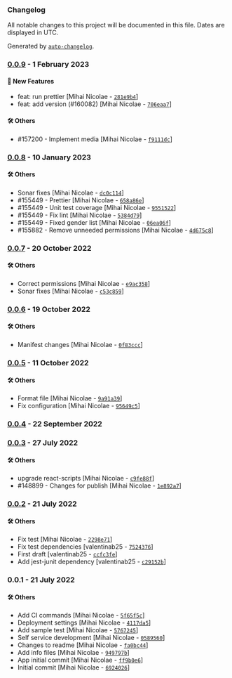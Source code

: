 ### Changelog

All notable changes to this project will be documented in this file. Dates are displayed in UTC.

Generated by [`auto-changelog`](https://github.com/CookPete/auto-changelog).

### [0.0.9](https://github.com/eea/eionet2-self-service/compare/0.0.8...0.0.9) - 1 February 2023

#### :rocket: New Features

- feat: run prettier [Mihai Nicolae - [`281e9b4`](https://github.com/eea/eionet2-self-service/commit/281e9b4a6adb4b4a10451768b82119803fce909a)]
- feat: add version (#160082) [Mihai Nicolae - [`706eaa7`](https://github.com/eea/eionet2-self-service/commit/706eaa7a68accc309b2b75ee3f3f0e64c0113cbd)]

#### :hammer_and_wrench: Others

- #157200 - Implement media [Mihai Nicolae - [`f9111dc`](https://github.com/eea/eionet2-self-service/commit/f9111dca852bbd2dde7f0c6e38c3b07b35ed9440)]
### [0.0.8](https://github.com/eea/eionet2-self-service/compare/0.0.7...0.0.8) - 10 January 2023

#### :hammer_and_wrench: Others

- Sonar fixes [Mihai Nicolae - [`dc0c114`](https://github.com/eea/eionet2-self-service/commit/dc0c1147acf584a53288a6502368758739eafee0)]
- #155449 - Prettier [Mihai Nicolae - [`658a86e`](https://github.com/eea/eionet2-self-service/commit/658a86e31197870ead97d05b0d2830428db31ab5)]
- #155449 - Unit test coverage [Mihai Nicolae - [`9551522`](https://github.com/eea/eionet2-self-service/commit/9551522aa0fed6d1a39467f5db325f8ababc9325)]
- #155449 - Fix lint [Mihai Nicolae - [`5384d79`](https://github.com/eea/eionet2-self-service/commit/5384d797aac7ba1acebf690ae43c986ea301313a)]
- #155449 - Fixed gender list [Mihai Nicolae - [`06ea06f`](https://github.com/eea/eionet2-self-service/commit/06ea06fd9161ce06600638330bd0a51cdf7611b6)]
- #155882 - Remove unneeded permissions [Mihai Nicolae - [`4d675c8`](https://github.com/eea/eionet2-self-service/commit/4d675c8e96caec477e1a59d0e4c7d6e50314c14b)]
### [0.0.7](https://github.com/eea/eionet2-self-service/compare/0.0.6...0.0.7) - 20 October 2022

#### :hammer_and_wrench: Others

- Correct permissions [Mihai Nicolae - [`e9ac358`](https://github.com/eea/eionet2-self-service/commit/e9ac358e91a2f4a9e29f67fdb947e6318d4a3e85)]
- Sonar fixes [Mihai Nicolae - [`c53c859`](https://github.com/eea/eionet2-self-service/commit/c53c859911e966c271a6d5626cc7c99624516a29)]
### [0.0.6](https://github.com/eea/eionet2-self-service/compare/0.0.5...0.0.6) - 19 October 2022

#### :hammer_and_wrench: Others

- Manifest changes [Mihai Nicolae - [`0f83ccc`](https://github.com/eea/eionet2-self-service/commit/0f83ccc8050d8807ea2c4c0ed7411243731de48f)]
### [0.0.5](https://github.com/eea/eionet2-self-service/compare/0.0.4...0.0.5) - 11 October 2022

#### :hammer_and_wrench: Others

- Format file [Mihai Nicolae - [`9a91a39`](https://github.com/eea/eionet2-self-service/commit/9a91a39642d5ab8a165f813d2295a33b61dacd88)]
- Fix configuration [Mihai Nicolae - [`95649c5`](https://github.com/eea/eionet2-self-service/commit/95649c58c6797fa7de9b8f79c282d0d90705085b)]
### [0.0.4](https://github.com/eea/eionet2-self-service/compare/0.0.3...0.0.4) - 22 September 2022

### [0.0.3](https://github.com/eea/eionet2-self-service/compare/0.0.2...0.0.3) - 27 July 2022

#### :hammer_and_wrench: Others

- upgrade react-scripts [Mihai Nicolae - [`c9fe88f`](https://github.com/eea/eionet2-self-service/commit/c9fe88f60288746a0a1ccefe036998f9dfa56d49)]
- #148899 - Changes for publish [Mihai Nicolae - [`1e892a7`](https://github.com/eea/eionet2-self-service/commit/1e892a72cad682835b2687d8d9769e907f28d0a8)]
### [0.0.2](https://github.com/eea/eionet2-self-service/compare/0.0.1...0.0.2) - 21 July 2022

#### :hammer_and_wrench: Others

- Fix test [Mihai Nicolae - [`2298e71`](https://github.com/eea/eionet2-self-service/commit/2298e71fa17bd3759f6fea34182378a74dee1e07)]
- Fix test dependencies [valentinab25 - [`7524376`](https://github.com/eea/eionet2-self-service/commit/7524376ca9731079130678246dc4bb0c59e5c222)]
- First draft [valentinab25 - [`ccfc3fe`](https://github.com/eea/eionet2-self-service/commit/ccfc3fe037f4887d8cef4c36257bd1a06bb6bf45)]
- Add jest-junit dependency [valentinab25 - [`c29152b`](https://github.com/eea/eionet2-self-service/commit/c29152b2c7353051dfe8f3c0def7494ac5d241bb)]
### 0.0.1 - 21 July 2022

#### :hammer_and_wrench: Others

- Add CI commands [Mihai Nicolae - [`5f65f5c`](https://github.com/eea/eionet2-self-service/commit/5f65f5cab2d8aebeb71aafb6b8acd3b88a91de17)]
- Deployment settings [Mihai Nicolae - [`4117da5`](https://github.com/eea/eionet2-self-service/commit/4117da5198bf2d9d28509fa266d3caf7b9ec306b)]
- Add sample test [Mihai Nicolae - [`5767245`](https://github.com/eea/eionet2-self-service/commit/57672453d28c9b5323ddc0165528f973d6e6c85a)]
- Self service development [Mihai Nicolae - [`0589560`](https://github.com/eea/eionet2-self-service/commit/05895602085a04ac4aa4e53e99eaef938269a23d)]
- Changes to readme [Mihai Nicolae - [`fa0bc44`](https://github.com/eea/eionet2-self-service/commit/fa0bc4470ac680c3855fb0d441ff85b8feb892d3)]
- Add info files [Mihai Nicolae - [`949797b`](https://github.com/eea/eionet2-self-service/commit/949797bca2091526a36faf94e927a5536cd3cab0)]
- App initial commit [Mihai Nicolae - [`ff9b0e6`](https://github.com/eea/eionet2-self-service/commit/ff9b0e686670c9884fa5c4874a5ef004ba6a9ded)]
- Initial commit [Mihai Nicolae - [`6924026`](https://github.com/eea/eionet2-self-service/commit/69240260fca47ffedc1788bf588da3f56c4e558b)]

